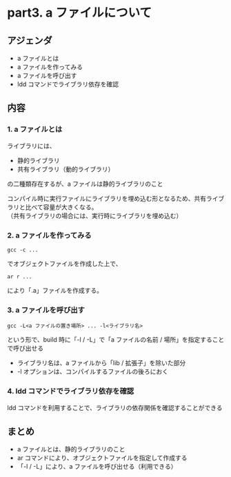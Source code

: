 # part3. a ファイルについて

## アジェンダ
- a ファイルとは
- a ファイルを作ってみる
- a ファイルを呼び出す
- ldd コマンドでライブラリ依存を確認

## 内容
### 1. a ファイルとは
ライブラリには、
- 静的ライブラリ
- 共有ライブラリ（動的ライブラリ）

の二種類存在するが、a ファイルは静的ライブラリのこと

コンパイル時に実行ファイルにライブラリを埋め込む形となるため、共有ライブラリと比べて容量が大きくなる。  
（共有ライブラリの場合には、実行時にライブラリを埋め込む）

### 2. a ファイルを作ってみる
```
gcc -c ...
```
でオブジェクトファイルを作成した上で、
```
ar r ...
```
により「.a」ファイルを作成する。

### 3. a ファイルを呼び出す
```
gcc -L<a ファイルの置き場所> ... -l<ライブラリ名> 
```
という形で、build 時に「-l / -L」で「a ファイルの名前 / 場所」を指定することで呼び出せる

- ライブラリ名は、a ファイルから「lib / 拡張子」を除いた部分
- -l オプションは、コンパイルするファイルの後ろにおく

### 4. ldd コマンドでライブラリ依存を確認
ldd コマンドを利用することで、ライブラリの依存関係を確認することができる

## まとめ
- a ファイルとは、静的ライブラリのこと
- ar コマンドにより、オブジェクトファイルを指定して作成する
- 「-l / -L」により、a ファイルを呼び出せる（利用できる）

